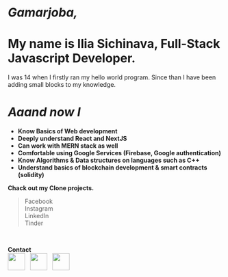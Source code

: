 # *Gamarjoba,* 
# My name is Ilia Sichinava, Full-Stack Javascript Developer.

I was 14 when I firstly ran my hello world program. Since than I have been adding small blocks to my knowledge.<br/>
# *Aaand now I*

* **Know Basics of Web development**<br/>
* **Deeply understand React and NextJS**<br/>
* **Can work with MERN stack as well**<br/>
* **Comfortable using Google Services (Firebase, Google authentication)**<br/>
* **Know Algorithms & Data structures on languages such as C++**<br/>
* **Understand basics of blockchain development & smart contracts (solidity)**<br/>

**Chack out my Clone projects.**
> Facebook<br/>
> Instagram<br/>
> LinkedIn<br/>
> Tinder<br/>

<br/>

**Contact**
<br/>
<a href="https://www.facebook.com/sichinavailia/" target="blank"><img align="center" height="40" src="https://www.facebook.com/images/fb_icon_325x325.png"/></a>
&nbsp;
<a href="https://www.linkedin.com/in/ilia-sichinava-a46104187/" target="blank"><img align="center" height="40" src="https://upload.wikimedia.org/wikipedia/commons/thumb/c/ca/LinkedIn_logo_initials.png/768px-LinkedIn_logo_initials.png"/></a>
&nbsp;
<a href="https://www.codewars.com/users/iuliuss" target="blank"><img align="center" height="40" src="https://user-images.githubusercontent.com/22793372/167597378-55e4c89b-6a2a-4f53-bc4b-8c82792b8696.png"/></a>
